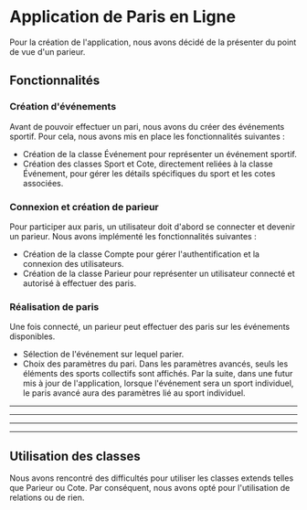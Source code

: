 # Application de Paris en Ligne

Pour la création de l'application, nous avons décidé de la présenter du point de vue d'un parieur.

## Fonctionnalités

### Création d'événements
Avant de pouvoir effectuer un pari, nous avons du créer des événements sportif. Pour cela, nous avons mis en place les fonctionnalités suivantes :
- Création de la classe Événement pour représenter un événement sportif.
- Création des classes Sport et Cote, directement reliées à la classe Événement, pour gérer les détails spécifiques du sport et les cotes associées.

### Connexion et création de parieur
Pour participer aux paris, un utilisateur doit d'abord se connecter et devenir un parieur. Nous avons implémenté les fonctionnalités suivantes :
- Création de la classe Compte pour gérer l'authentification et la connexion des utilisateurs.
- Création de la classe Parieur pour représenter un utilisateur connecté et autorisé à effectuer des paris.

### Réalisation de paris
Une fois connecté, un parieur peut effectuer des paris sur les événements disponibles.
- Sélection de l'événement sur lequel parier.
- Choix des paramètres du pari. Dans les paramètres avancés, seuls les éléments des sports collectifs sont affichés. Par la suite, dans une futur mis à jour de l'application, lorsque l'événement sera un sport individuel, le paris avancé aura des paramètres lié au sport individuel.
___
___
___
___

## Utilisation des classes
Nous avons rencontré des difficultés pour utiliser les classes extends telles que Parieur ou Cote. Par conséquent, nous avons opté pour l'utilisation de relations ou de rien.


